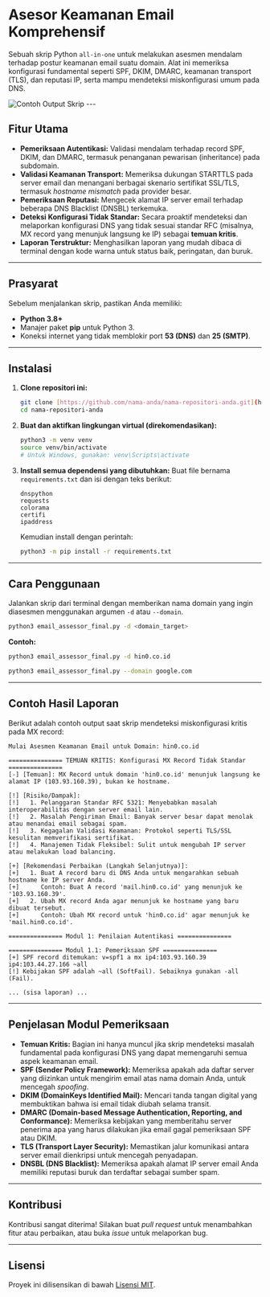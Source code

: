 # Asesor Keamanan Email Komprehensif

Sebuah skrip Python `all-in-one` untuk melakukan asesmen mendalam terhadap postur keamanan email suatu domain. Alat ini memeriksa konfigurasi fundamental seperti SPF, DKIM, DMARC, keamanan transport (TLS), dan reputasi IP, serta mampu mendeteksi miskonfigurasi umum pada DNS.

![Contoh Output Skrip](https://i.imgur.com/your-image-placeholder.png) ---

## Fitur Utama

-   **Pemeriksaan Autentikasi:** Validasi mendalam terhadap record SPF, DKIM, dan DMARC, termasuk penanganan pewarisan (inheritance) pada subdomain.
-   **Validasi Keamanan Transport:** Memeriksa dukungan STARTTLS pada server email dan menangani berbagai skenario sertifikat SSL/TLS, termasuk *hostname mismatch* pada provider besar.
-   **Pemeriksaan Reputasi:** Mengecek alamat IP server email terhadap beberapa DNS Blacklist (DNSBL) terkemuka.
-   **Deteksi Konfigurasi Tidak Standar:** Secara proaktif mendeteksi dan melaporkan konfigurasi DNS yang tidak sesuai standar RFC (misalnya, MX record yang menunjuk langsung ke IP) sebagai **temuan kritis**.
-   **Laporan Terstruktur:** Menghasilkan laporan yang mudah dibaca di terminal dengan kode warna untuk status baik, peringatan, dan buruk.

---

## Prasyarat

Sebelum menjalankan skrip, pastikan Anda memiliki:

-   **Python 3.8+**
-   Manajer paket **pip** untuk Python 3.
-   Koneksi internet yang tidak memblokir port **53 (DNS)** dan **25 (SMTP)**.

---

## Instalasi

1.  **Clone repositori ini:**
    ```bash
    git clone [https://github.com/nama-anda/nama-repositori-anda.git](https://github.com/nama-anda/nama-repositori-anda.git)
    cd nama-repositori-anda
    ```

2.  **Buat dan aktifkan lingkungan virtual (direkomendasikan):**
    ```bash
    python3 -m venv venv
    source venv/bin/activate
    # Untuk Windows, gunakan: venv\Scripts\activate
    ```

3.  **Install semua dependensi yang dibutuhkan:**
    Buat file bernama `requirements.txt` dan isi dengan teks berikut:
    ```
    dnspython
    requests
    colorama
    certifi
    ipaddress
    ```
    Kemudian install dengan perintah:
    ```bash
    python3 -m pip install -r requirements.txt
    ```

---

## Cara Penggunaan

Jalankan skrip dari terminal dengan memberikan nama domain yang ingin diasesmen menggunakan argumen `-d` atau `--domain`.

```bash
python3 email_assessor_final.py -d <domain_target>
```

**Contoh:**
```bash
python3 email_assessor_final.py -d hin0.co.id
```
```bash
python3 email_assessor_final.py --domain google.com
```

---

## Contoh Hasil Laporan

Berikut adalah contoh output saat skrip mendeteksi miskonfigurasi kritis pada MX record:

```
Mulai Asesmen Keamanan Email untuk Domain: hin0.co.id

=============== TEMUAN KRITIS: Konfigurasi MX Record Tidak Standar ===============
[-] [Temuan]: MX Record untuk domain 'hin0.co.id' menunjuk langsung ke alamat IP (103.93.160.39), bukan ke hostname.

[!] [Risiko/Dampak]:
[!]   1. Pelanggaran Standar RFC 5321: Menyebabkan masalah interoperabilitas dengan server email lain.
[!]   2. Masalah Pengiriman Email: Banyak server besar dapat menolak atau menandai email sebagai spam.
[!]   3. Kegagalan Validasi Keamanan: Protokol seperti TLS/SSL kesulitan memverifikasi sertifikat.
[!]   4. Manajemen Tidak Fleksibel: Sulit untuk mengubah IP server atau melakukan load balancing.

[+] [Rekomendasi Perbaikan (Langkah Selanjutnya)]:
[+]   1. Buat A record baru di DNS Anda untuk mengarahkan sebuah hostname ke IP server Anda.
[+]      Contoh: Buat A record 'mail.hin0.co.id' yang menunjuk ke '103.93.160.39'.
[+]   2. Ubah MX record Anda agar menunjuk ke hostname yang baru dibuat tersebut.
[+]      Contoh: Ubah MX record untuk 'hin0.co.id' agar menunjuk ke 'mail.hin0.co.id'.

=============== Modul 1: Penilaian Autentikasi ===============

=============== Modul 1.1: Pemeriksaan SPF ===============
[+] SPF record ditemukan: v=spf1 a mx ip4:103.93.160.39 ip4:103.44.27.166 ~all
[!] Kebijakan SPF adalah ~all (SoftFail). Sebaiknya gunakan -all (Fail).

... (sisa laporan) ...
```

---

## Penjelasan Modul Pemeriksaan

-   **Temuan Kritis:** Bagian ini hanya muncul jika skrip mendeteksi masalah fundamental pada konfigurasi DNS yang dapat memengaruhi semua aspek keamanan email.
-   **SPF (Sender Policy Framework):** Memeriksa apakah ada daftar server yang diizinkan untuk mengirim email atas nama domain Anda, untuk mencegah *spoofing*.
-   **DKIM (DomainKeys Identified Mail):** Mencari tanda tangan digital yang membuktikan bahwa isi email tidak diubah selama transit.
-   **DMARC (Domain-based Message Authentication, Reporting, and Conformance):** Memeriksa kebijakan yang memberitahu server penerima apa yang harus dilakukan jika email gagal pemeriksaan SPF atau DKIM.
-   **TLS (Transport Layer Security):** Memastikan jalur komunikasi antara server email dienkripsi untuk mencegah penyadapan.
-   **DNSBL (DNS Blacklist):** Memeriksa apakah alamat IP server email Anda memiliki reputasi buruk dan terdaftar sebagai sumber spam.

---

## Kontribusi

Kontribusi sangat diterima! Silakan buat *pull request* untuk menambahkan fitur atau perbaikan, atau buka *issue* untuk melaporkan bug.

---

## Lisensi

Proyek ini dilisensikan di bawah [Lisensi MIT](LICENSE).
